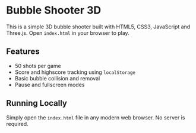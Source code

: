 # Bubble Shooter 3D

This is a simple 3D bubble shooter built with HTML5, CSS3, JavaScript and Three.js. Open `index.html` in your browser to play.

## Features
- 50 shots per game
- Score and highscore tracking using `localStorage`
- Basic bubble collision and removal
- Pause and fullscreen modes

## Running Locally
Simply open the `index.html` file in any modern web browser. No server is required.
